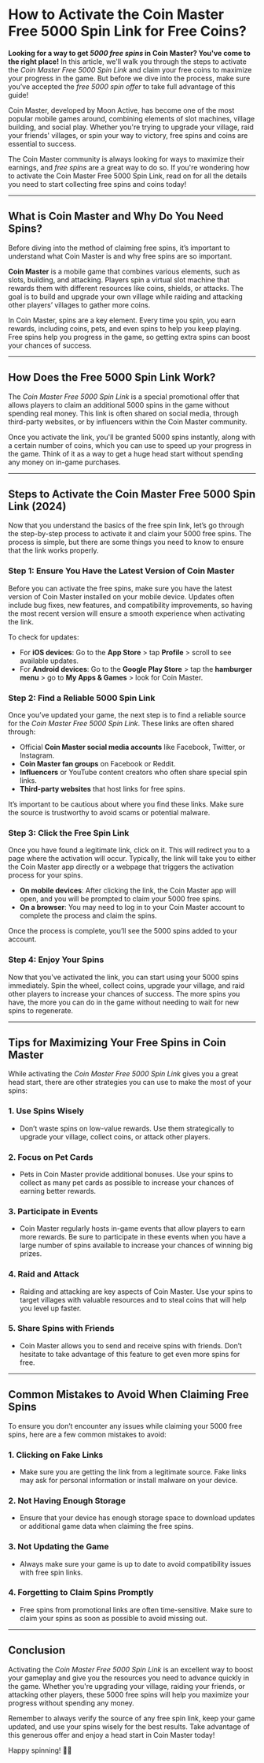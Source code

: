 # How to Activate the Coin Master Free 5000 Spin Link for Free Coins?

**Looking for a way to get *5000 free spins* in Coin Master? You've come to the right place!** In this article, we'll walk you through the steps to activate the *Coin Master Free 5000 Spin Link* and claim your free coins to maximize your progress in the game. But before we dive into the process, make sure you’ve accepted the *free 5000 spin offer* to take full advantage of this guide!

Coin Master, developed by Moon Active, has become one of the most popular mobile games around, combining elements of slot machines, village building, and social play. Whether you're trying to upgrade your village, raid your friends' villages, or spin your way to victory, free spins and coins are essential to success.

The Coin Master community is always looking for ways to maximize their earnings, and *free spins* are a great way to do so. If you're wondering how to activate the Coin Master Free 5000 Spin Link, read on for all the details you need to start collecting free spins and coins today!

---

## What is Coin Master and Why Do You Need Spins?

Before diving into the method of claiming free spins, it’s important to understand what Coin Master is and why free spins are so important.

**Coin Master** is a mobile game that combines various elements, such as slots, building, and attacking. Players spin a virtual slot machine that rewards them with different resources like coins, shields, or attacks. The goal is to build and upgrade your own village while raiding and attacking other players’ villages to gather more coins.

In Coin Master, spins are a key element. Every time you spin, you earn rewards, including coins, pets, and even spins to help you keep playing. Free spins help you progress in the game, so getting extra spins can boost your chances of success.

---

## How Does the Free 5000 Spin Link Work?

The *Coin Master Free 5000 Spin Link* is a special promotional offer that allows players to claim an additional 5000 spins in the game without spending real money. This link is often shared on social media, through third-party websites, or by influencers within the Coin Master community.

Once you activate the link, you'll be granted 5000 spins instantly, along with a certain number of coins, which you can use to speed up your progress in the game. Think of it as a way to get a huge head start without spending any money on in-game purchases.

---

## Steps to Activate the Coin Master Free 5000 Spin Link (2024)

Now that you understand the basics of the free spin link, let’s go through the step-by-step process to activate it and claim your 5000 free spins. The process is simple, but there are some things you need to know to ensure that the link works properly.

### Step 1: **Ensure You Have the Latest Version of Coin Master**

Before you can activate the free spins, make sure you have the latest version of Coin Master installed on your mobile device. Updates often include bug fixes, new features, and compatibility improvements, so having the most recent version will ensure a smooth experience when activating the link.

To check for updates:

- For **iOS devices**: Go to the **App Store** > tap **Profile** > scroll to see available updates.
- For **Android devices**: Go to the **Google Play Store** > tap the **hamburger menu** > go to **My Apps & Games** > look for Coin Master.

### Step 2: **Find a Reliable 5000 Spin Link**

Once you’ve updated your game, the next step is to find a reliable source for the *Coin Master Free 5000 Spin Link*. These links are often shared through:

- Official **Coin Master social media accounts** like Facebook, Twitter, or Instagram.
- **Coin Master fan groups** on Facebook or Reddit.
- **Influencers** or YouTube content creators who often share special spin links.
- **Third-party websites** that host links for free spins.

It’s important to be cautious about where you find these links. Make sure the source is trustworthy to avoid scams or potential malware.

### Step 3: **Click the Free Spin Link**

Once you have found a legitimate link, click on it. This will redirect you to a page where the activation will occur. Typically, the link will take you to either the Coin Master app directly or a webpage that triggers the activation process for your spins.

- **On mobile devices**: After clicking the link, the Coin Master app will open, and you will be prompted to claim your 5000 free spins.
- **On a browser**: You may need to log in to your Coin Master account to complete the process and claim the spins.

Once the process is complete, you’ll see the 5000 spins added to your account.

### Step 4: **Enjoy Your Spins**

Now that you've activated the link, you can start using your 5000 spins immediately. Spin the wheel, collect coins, upgrade your village, and raid other players to increase your chances of success. The more spins you have, the more you can do in the game without needing to wait for new spins to regenerate.

---

## Tips for Maximizing Your Free Spins in Coin Master

While activating the *Coin Master Free 5000 Spin Link* gives you a great head start, there are other strategies you can use to make the most of your spins:

### 1. **Use Spins Wisely**
- Don’t waste spins on low-value rewards. Use them strategically to upgrade your village, collect coins, or attack other players.
  
### 2. **Focus on Pet Cards**
- Pets in Coin Master provide additional bonuses. Use your spins to collect as many pet cards as possible to increase your chances of earning better rewards.

### 3. **Participate in Events**
- Coin Master regularly hosts in-game events that allow players to earn more rewards. Be sure to participate in these events when you have a large number of spins available to increase your chances of winning big prizes.

### 4. **Raid and Attack**
- Raiding and attacking are key aspects of Coin Master. Use your spins to target villages with valuable resources and to steal coins that will help you level up faster.

### 5. **Share Spins with Friends**
- Coin Master allows you to send and receive spins with friends. Don’t hesitate to take advantage of this feature to get even more spins for free.

---

## Common Mistakes to Avoid When Claiming Free Spins

To ensure you don’t encounter any issues while claiming your 5000 free spins, here are a few common mistakes to avoid:

### 1. **Clicking on Fake Links**
- Make sure you are getting the link from a legitimate source. Fake links may ask for personal information or install malware on your device.

### 2. **Not Having Enough Storage**
- Ensure that your device has enough storage space to download updates or additional game data when claiming the free spins.

### 3. **Not Updating the Game**
- Always make sure your game is up to date to avoid compatibility issues with free spin links.

### 4. **Forgetting to Claim Spins Promptly**
- Free spins from promotional links are often time-sensitive. Make sure to claim your spins as soon as possible to avoid missing out.

---

## Conclusion

Activating the *Coin Master Free 5000 Spin Link* is an excellent way to boost your gameplay and give you the resources you need to advance quickly in the game. Whether you're upgrading your village, raiding your friends, or attacking other players, these 5000 free spins will help you maximize your progress without spending any money.

Remember to always verify the source of any free spin link, keep your game updated, and use your spins wisely for the best results. Take advantage of this generous offer and enjoy a head start in Coin Master today!

Happy spinning! 🎰✨
